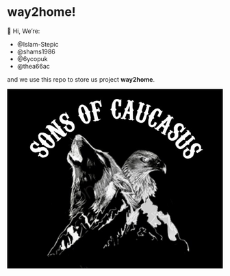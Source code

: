 # way2home!

👋 Hi, We’re:

- @Islam-Stepic
- @shams1986
- @6ycopuk
- @thea66ac 

and we use this repo to store us project **way2home**.

![Sons of Caucasus](https://github.com/thea66ac/way2home/blob/main/sons-of-caucasus.jpg)
